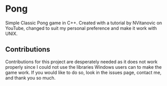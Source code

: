 # Pong #
Simple Classic Pong game in C++. Created with a tutorial by NVitanovic on YouTube, changed to suit my personal preference and make it work with UNIX. 

## Contributions ##
Contributions for this project are desperately needed as it does not work properly since I could not use the libraries Windows users can to make the game work. If you would like to do so, look in the issues page, contact me, and thank you so much. 
